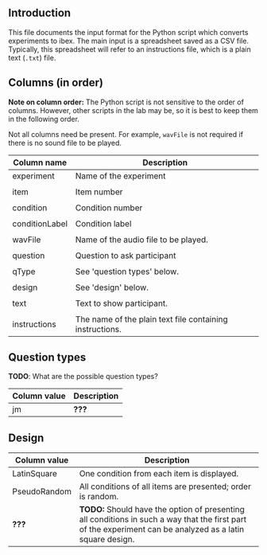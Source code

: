 Introduction
-----
This file documents the input format for the Python script which converts
experiments to ibex. The main input is a spreadsheet saved as a CSV file.
Typically, this spreadsheet will refer to an instructions file, which is a plain
text (`.txt`) file.


Columns (in order)
-----

**Note on column order:** The Python script is not sensitive to the order
of columns. However, other scripts in the lab may be, so it is best to keep
them in the following order.

Not all columns need be present. For example, `wavFile` is not required if
there is no sound file to be played.

Column name       | Description
------------------|------------
experiment        | Name of the experiment
                  |
item              | Item number
                  |
condition         | Condition number
                  |
conditionLabel    | Condition label
                  |
wavFile           | Name of the audio file to be played.
                  |
question          | Question to ask participant
                  |
qType             | See 'question types' below.
                  |
design            | See 'design' below.
                  |
text              | Text to show participant.
                  |
instructions      | The name of the plain text file containing instructions.


Question types
--------------

**TODO**: What are the possible question types?

Column value | Description
-------------|------------
jm           | **???**


Design
------

Column value | Description
-------------|------------
LatinSquare  | One condition from each item is displayed.
PseudoRandom | All conditions of all items are presented; order is random.
**???**      | **TODO:** Should have the option of presenting all conditions in such a way that the first part of the experiment can be analyzed as a latin square design.
